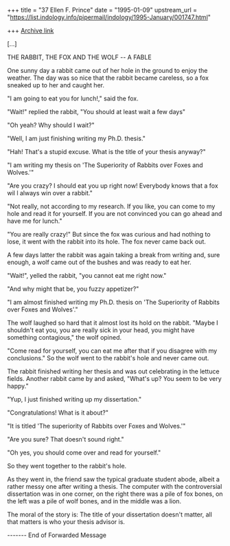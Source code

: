 +++
title = "37 Ellen F. Prince"
date = "1995-01-09"
upstream_url = "https://list.indology.info/pipermail/indology/1995-January/001747.html"

+++
[Archive link](https://list.indology.info/pipermail/indology/1995-January/001747.html)

[...]

THE RABBIT, THE FOX AND THE WOLF -- A FABLE

One sunny day a rabbit came out of her hole in the ground to enjoy the
weather.  The day was so nice that the rabbit became careless, so a fox
sneaked up to her and caught her.

"I am going to eat you for lunch!," said the fox.

"Wait!" replied the rabbit, "You should at least wait a few days"

"Oh yeah? Why should I wait?"

"Well, I am just finishing writing my Ph.D. thesis."

"Hah! That's a stupid excuse.  What is the title of your thesis anyway?"

"I am writing my thesis on 'The Superiority of Rabbits over Foxes and
Wolves.'"

"Are you crazy?  I should eat you up right now!  Everybody knows that a fox
wil l always win over a rabbit."

"Not really, not according to my research.  If you like, you can come to my
hole and read it for yourself.  If you are not convinced you can go ahead
and have me for lunch."

"You are really crazy!" But since the fox was curious and had nothing to
lose, it went with the rabbit into its hole. The fox never came back out.

A few days latter the rabbit was again taking a break from writing and, sure
enough, a wolf came out of the bushes and was ready to eat her.

"Wait!", yelled the rabbit, "you cannot eat me right now."

"And why might that be, you fuzzy appetizer?"

"I am almost finished writing my Ph.D. thesis on 'The Superiority of Rabbits
over Foxes and Wolves'."

The wolf laughed so hard that it almost lost its hold on the rabbit. "Maybe I
shouldn't eat you, you are really sick in your head, you might have something
contagious," the wolf opined.

"Come read for yourself, you can eat me after that if you disagree with my
conclusions."  So the wolf went to the rabbit's hole and never came out.

The rabbit finished writing her thesis and was out celebrating in the lettuce
fields. Another rabbit came by and asked, "What's up? You seem to be very
happy."

"Yup, I just finished writing up my dissertation."

"Congratulations!  What is it about?"

"It is titled 'The superiority of Rabbits over Foxes and Wolves.'"

"Are you sure?  That doesn't sound right."

"Oh yes, you should come over and read for yourself."

So they went together to the rabbit's hole.

As they went in, the friend saw the typical graduate student abode, albeit a
rather messy one after writing a thesis.  The computer with the controversial
dissertation was in one corner, on the right there was a pile of fox bones,
on the left was a pile of wolf bones, and in the middle was a lion.

The moral of the story is: The title of your dissertation doesn't matter, all
that matters is who your thesis advisor is.



------- End of Forwarded Message







